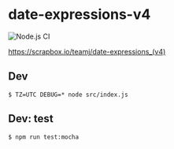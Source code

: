# date-expressions-v4

![Node.js CI](https://github.com/TheTeamJ/date-expressions-v4/workflows/Node.js%20CI/badge.svg)

https://scrapbox.io/teamj/date-expressions_(v4)

## Dev
```
$ TZ=UTC DEBUG=* node src/index.js
```

## Dev: test
```
$ npm run test:mocha
```
